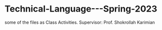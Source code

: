 # Technical-Language---Spring-2023
some of the files as Class Activities.
Supervisor: Prof. Shokrollah Karimian
